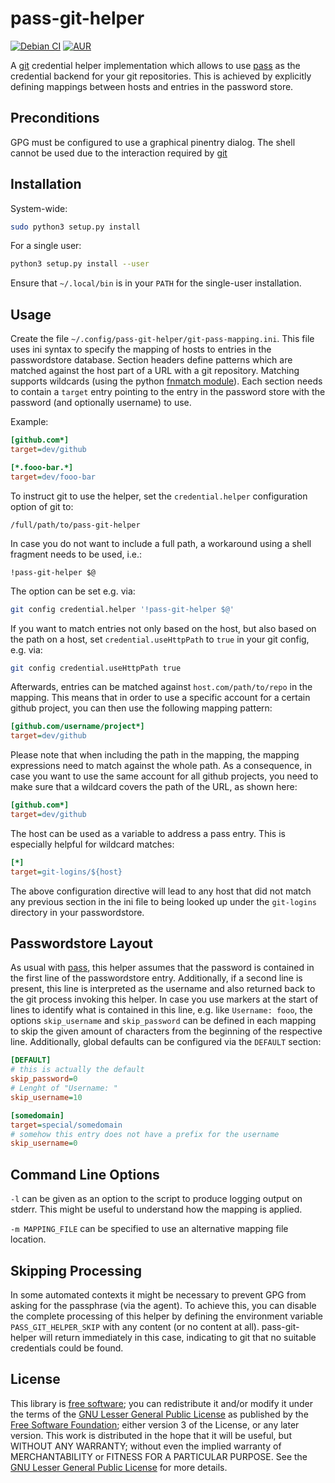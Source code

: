 # pass-git-helper

[![Debian CI](https://badges.debian.net/badges/debian/unstable/pass-git-helper/version.svg)](https://buildd.debian.org/pass-git-helper) [![AUR](https://img.shields.io/aur/version/pass-git-helper.svg)](https://aur.archlinux.org/packages/pass-git-helper/)

A [git] credential helper implementation which allows to use [pass] as the credential backend for your git repositories.
This is achieved by explicitly defining mappings between hosts and entries in the password store.

## Preconditions

GPG must be configured to use a graphical pinentry dialog.
The shell cannot be used due to the interaction required by [git]

## Installation

System-wide:
```sh
sudo python3 setup.py install
```

For a single user:
```sh
python3 setup.py install --user
```

Ensure that `~/.local/bin` is in your `PATH` for the single-user installation.

## Usage

Create the file `~/.config/pass-git-helper/git-pass-mapping.ini`.
This file uses ini syntax to specify the mapping of hosts to entries in the passwordstore database.
Section headers define patterns which are matched against the host part of a URL with a git repository.
Matching supports wildcards (using the python [fnmatch module](https://docs.python.org/3.4/library/fnmatch.html)).
Each section needs to contain a `target` entry pointing to the entry in the password store with the password (and optionally username) to use.

Example:
```ini
[github.com*]
target=dev/github

[*.fooo-bar.*]
target=dev/fooo-bar
```

To instruct git to use the helper, set the `credential.helper` configuration option of git to:
```
/full/path/to/pass-git-helper
```
In case you do not want to include a full path, a workaround using a shell fragment needs to be used, i.e.:
```
!pass-git-helper $@
```

The option can be set e.g. via:
```sh
git config credential.helper '!pass-git-helper $@'
```

If you want to match entries not only based on the host, but also based on the path on a host, set `credential.useHttpPath` to `true` in your git config, e.g. via:
```sh
git config credential.useHttpPath true
```
Afterwards, entries can be matched against `host.com/path/to/repo` in the mapping.
This means that in order to use a specific account for a certain github project, you can then use the following mapping pattern:
```ini
[github.com/username/project*]
target=dev/github
```
Please note that when including the path in the mapping, the mapping expressions need to match against the whole path.
As a consequence, in case you want to use the same account for all github projects, you need to make sure that a wildcard covers the path of the URL, as shown here:
```ini
[github.com*]
target=dev/github
```
The host can be used as a variable to address a pass entry.
This is especially helpful for wildcard matches:
```ini
[*]
target=git-logins/${host}
```
The above configuration directive will lead to any host that did not match any previous section in the ini file to being looked up under the `git-logins` directory in your passwordstore.

## Passwordstore Layout

As usual with [pass], this helper assumes that the password is contained in the first line of the passwordstore entry.
Additionally, if a second line is present, this line is interpreted as the username and also returned back to the git process invoking this helper.
In case you use markers at the start of lines to identify what is contained in this line, e.g. like `Username: fooo`, the options `skip_username` and `skip_password` can be defined in each mapping to skip the given amount of characters from the beginning of the respective line.
Additionally, global defaults can be configured via the `DEFAULT` section:
```ini
[DEFAULT]
# this is actually the default
skip_password=0
# Lenght of "Username: "
skip_username=10

[somedomain]
target=special/somedomain
# somehow this entry does not have a prefix for the username
skip_username=0
```

## Command Line Options

`-l` can be given as an option to the script to produce logging output on stderr.
This might be useful to understand how the mapping is applied.

`-m MAPPING_FILE` can be specified to use an alternative mapping file location.

## Skipping Processing

In some automated contexts it might be necessary to prevent GPG from asking for the passphrase (via the agent).
To achieve this, you can disable the complete processing of this helper by defining the environment variable `PASS_GIT_HELPER_SKIP` with any content (or no content at all).
pass-git-helper will return immediately in this case, indicating to git that no suitable credentials could be found.

## License

This library is [free software](https://en.wikipedia.org/wiki/Free_software); you can redistribute it and/or modify it under the terms of the [GNU Lesser General Public License](https://en.wikipedia.org/wiki/GNU_Lesser_General_Public_License) as published by the [Free Software Foundation](https://en.wikipedia.org/wiki/Free_Software_Foundation); either version 3 of the License, or any later version. This work is distributed in the hope that it will be useful, but WITHOUT ANY WARRANTY; without even the implied warranty of MERCHANTABILITY or FITNESS FOR A PARTICULAR PURPOSE. See the [GNU Lesser General Public License](https://www.gnu.org/copyleft/lgpl.html) for more details.

[git]: https://git-scm.com/
[pass]: http://www.passwordstore.org/ "pass - the standard unix password manager"
